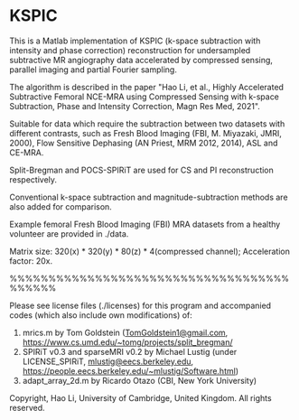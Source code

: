 # KSPIC
This is a Matlab implementation of KSPIC (k-space subtraction with intensity and phase correction) reconstruction for undersampled subtractive MR angiography data accelerated by compressed sensing, parallel imaging and partial Fourier sampling.

The algorithm is described in the paper "Hao Li, et al., Highly Accelerated Subtractive Femoral NCE-MRA using Compressed Sensing with k-space Subtraction, Phase and Intensity Correction, Magn Res Med, 2021".

Suitable for data which require the subtraction between two datasets with different contrasts, such as Fresh Blood Imaging (FBI, M. Miyazaki, JMRI, 2000), Flow Sensitive Dephasing (AN Priest, MRM 2012, 2014), ASL and CE-MRA.

Split-Bregman and POCS-SPIRiT are used for CS and PI reconstruction respectively. 

Conventional k-space subtraction and magnitude-subtraction methods are also added for comparison.

Example femoral Fresh Blood Imaging (FBI) MRA datasets from a healthy volunteer are provided in ./data.

Matrix size: 320(x) * 320(y) * 80(z) * 4(compressed channel); 
Acceleration factor: 20x.

%%%%%%%%%%%%%%%%%%%%%%%%%%%%%%%%%%%%%%%%%%

Please see license files (./licenses) for this program and accompanied codes (which also include own modifications) of:
1) mrics.m by Tom Goldstein (TomGoldstein1@gmail.com, https://www.cs.umd.edu/~tomg/projects/split_bregman/
2) SPIRiT v0.3 and sparseMRI v0.2 by Michael Lustig (under LICENSE_SPIRiT, mlustig@eecs.berkeley.edu, 
   https://people.eecs.berkeley.edu/~mlustig/Software.html)
3) adapt_array_2d.m by Ricardo Otazo (CBI, New York University)

Copyright, Hao Li, University of Cambridge, United Kingdom. All rights reserved.
